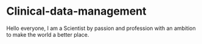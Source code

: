 # Clinical-data-management
Hello everyone,
I am a Scientist by passion and profession with an ambition to make the world a better place.
